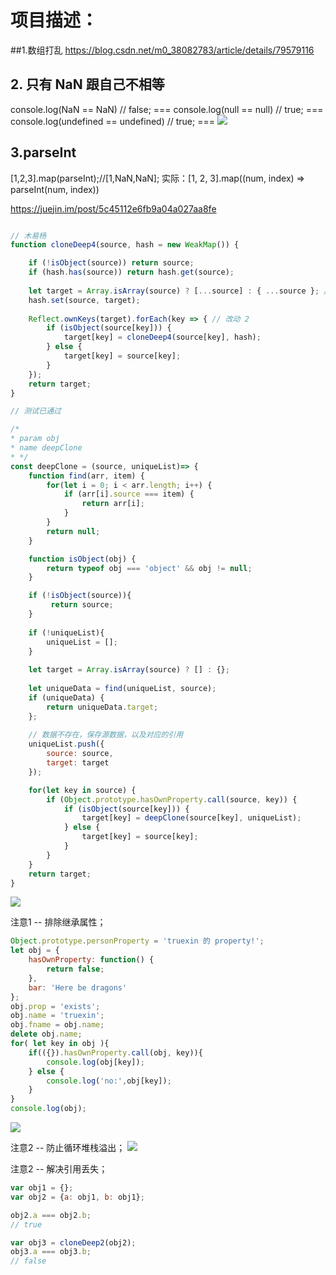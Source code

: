 # 项目描述：
##1.数组打乱
https://blog.csdn.net/m0_38082783/article/details/79579116

## 2. 只有 NaN 跟自己不相等

console.log(NaN == NaN) // false; ===
console.log(null == null) // true; ===
console.log(undefined == undefined) // true; ===
![](.js方法_images/7ad97ca4.png)

## 3.parseInt
[1,2,3].map(parseInt);//[1,NaN,NaN];
实际：[1, 2, 3].map((num, index) => parseInt(num, index))

https://juejin.im/post/5c45112e6fb9a04a027aa8fe

```js

// 木易杨
function cloneDeep4(source, hash = new WeakMap()) {

    if (!isObject(source)) return source; 
    if (hash.has(source)) return hash.get(source); 
      
    let target = Array.isArray(source) ? [...source] : { ...source }; // 改动 1
    hash.set(source, target);
    
    Reflect.ownKeys(target).forEach(key => { // 改动 2
        if (isObject(source[key])) {
            target[key] = cloneDeep4(source[key], hash); 
        } else {
            target[key] = source[key];
        }  
    });
    return target;
}

// 测试已通过

/*
* param obj
* name deepClone
* */
const deepClone = (source, uniqueList)=> {
    function find(arr, item) {
        for(let i = 0; i < arr.length; i++) {
            if (arr[i].source === item) {
                return arr[i];
            }
        }
        return null;
    }

    function isObject(obj) {
        return typeof obj === 'object' && obj != null;
    }

    if (!isObject(source)){
         return source;
    }
    
    if (!uniqueList){
        uniqueList = [];
    }
      
    let target = Array.isArray(source) ? [] : {};
    
    let uniqueData = find(uniqueList, source);
    if (uniqueData) {
        return uniqueData.target;
    };
        
    // 数据不存在，保存源数据，以及对应的引用
    uniqueList.push({
        source: source,
        target: target
    });

    for(let key in source) {
        if (Object.prototype.hasOwnProperty.call(source, key)) {
            if (isObject(source[key])) {
                target[key] = deepClone(source[key], uniqueList); 
            } else {
                target[key] = source[key];
            }
        }
    }
    return target;
}

```
![](.js方法_images/411a7ef7.png)

注意1 -- 排除继承属性；
```js
Object.prototype.personProperty = 'truexin 的 property!';
let obj = {
    hasOwnProperty: function() {
        return false;
    },
    bar: 'Here be dragons'
};
obj.prop = 'exists';
obj.name = 'truexin';
obj.fname = obj.name;
delete obj.name;
for( let key in obj ){
    if(({}).hasOwnProperty.call(obj, key)){
        console.log(obj[key]);
    } else {
        console.log('no:',obj[key]);
    }
}
console.log(obj);
```
![](.js方法_images/6924cc9c.png)

注意2 -- 防止循环堆栈溢出；
![](.js方法_images/e5716c38.png)

注意2 -- 解决引用丢失；
```js
var obj1 = {};
var obj2 = {a: obj1, b: obj1};

obj2.a === obj2.b; 
// true

var obj3 = cloneDeep2(obj2);
obj3.a === obj3.b; 
// false

```

